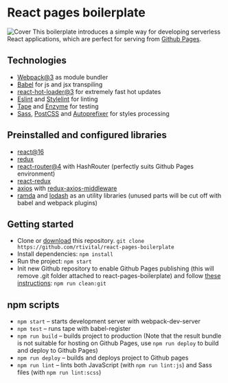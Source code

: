 # React pages boilerplate
![Cover](cover.png)
This boilerplate introduces a simple way for developing serverless React applications, which are perfect for serving from [Github Pages](https://pages.github.com/).

## Technologies
* [Webpack@3](https://webpack.github.io/) as module bundler
* [Babel](https://babeljs.io/) for js and jsx transpiling
* [react-hot-loader@3](https://github.com/gaearon/react-hot-loader) for extremely fast hot updates
* [Eslint](http://eslint.org/) and [Stylelint](http://stylelint.io/) for linting
* [Tape](https://github.com/substack/tape) and [Enzyme](http://airbnb.io/enzyme/) for testing
* [Sass](http://sass-lang.com/), [PostCSS](http://postcss.org/) and [Autoprefixer](https://github.com/postcss/autoprefixer) for styles processing


## Preinstalled and configured libraries
* [react@16](https://github.com/facebook/react)
* [redux](https://github.com/reactjs/redux)
* [react-router@4](https://github.com/ReactTraining/react-router) with HashRouter (perfectly suits Github Pages environment)
* [react-redux](https://github.com/reactjs/react-redux)
* [axios](https://github.com/mzabriskie/axios) with [redux-axios-middleware](https://github.com/svrcekmichal/redux-axios-middleware)
* [ramda](http://ramdajs.com/) and [lodash](https://lodash.com/) as an utility libraries (unused parts will be cut off with babel and webpack plugins)

## Getting started
* Clone or [download](https://github.com/rtivital/react-pages-boilerplate/archive/master.zip) this repository. `git clone https://github.com/rtivital/react-pages-boilerplate`
* Install dependencies: `npm install`
* Run the project: `npm start`
* Init new Github repository to enable Github Pages publishing (this will remove .git folder attached to react-pages-boilerplate) and follow [these instructions](https://help.github.com/articles/adding-an-existing-project-to-github-using-the-command-line/): `npm run clean:git`

## npm scripts
* `npm start` – starts development server with webpack-dev-server
* `npm test` – runs tape with babel-register
* `npm run build` – builds project to production (Note that the result bundle is not suitable for hosting on Github Pages, use `npm run deploy` to build and deploy to Github Pages)
* `npm run deploy` – builds and deploys project to Github pages
* `npm run lint` – lints both JavaScript (with `npm run lint:js`) and Sass files (with `npm run lint:scss`)
